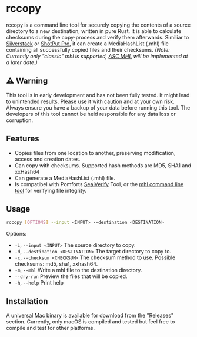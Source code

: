 # rccopy

rccopy is a command line tool for securely copying the contents of a source directory to a new destination, written in pure Rust. It is able to calculate checksums during the copy-process and verify them afterwards. Similiar to [Silverstack](https://pomfort.com/silverstack/) or [ShotPut Pro](https://www.imagineproducts.com/product/shotput-pro), it can create a MediaHashList (.mhl) file containing all successfully copied files and their checksums. _(Note: Currently only "classic" mhl is supported, [ASC MHL](https://github.com/ascmitc/mhl-specification) will be implemented at a later date.)_

## ⚠️ Warning

This tool is in early development and has not been fully tested. It might lead to unintended results. Please use it with caution and at your own risk. Always ensure you have a backup of your data before running this tool. The developers of this tool cannot be held responsible for any data loss or corruption.

## Features

- Copies files from one location to another, preserving modification, access and creation dates.
- Can copy with checksums. Supported hash methods are MD5, SHA1 and xxHash64
- Can generate a MediaHashList (.mhl) file.
- Is compatibel with Pomforts [SealVerify](https://pomfort.com/sealverify/) Tool, or the [mhl command line tool](https://github.com/pomfort/mhl-tool) for verifying file integrity. 

## Usage

```bash
rccopy [OPTIONS] --input <INPUT> --destination <DESTINATION>
```

Options:

- `-i`, `--input <INPUT>`              The source directory to copy.
- `-d`, `--destination <DESTINATION>`  The target directory to copy to.
- `-c`, `--checksum <CHECKSUM>`        The checksum method to use. Possible checksums: md5, sha1, xxhash64.
- `-m`, `--mhl`                        Write a mhl file to the destination directory.
- `--dry-run`                          Preview the files that will be copied.
- `-h`, `--help`                       Print help

## Installation

A universal Mac binary is available for download from the "Releases" section. Currently, only macOS is compiled and tested but feel free to compile and test for other platforms.
